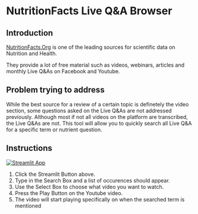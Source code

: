 # NutritionFacts Live Q&A Browser

## Introduction 

[NutritionFacts.Org](https://nutritionfacts.org/) is one of the leading sources for scientific data on Nutrition and Health. 

They provide a lot of free material such as videos, webinars, articles and monthly Live Q&As on Facebook and Youtube.

## Problem trying to address

While the best source for a review of a certain topic is definetely the video section, some questions asked on the Live Q&As are not addressed previously.
Although most if not all videos on the platform are transcribed, the Live Q&As are not.
This tool will allow you to quickly search all Live Q&A for a specific term or nutrient question.

## Instructions

[![Streamlit App](https://static.streamlit.io/badges/streamlit_badge_black_white.svg)](https://share.streamlit.io/kassiusklay/NutritionFacts)

1. Click the Streamlit Button above.
2. Type in the Search Box and a list of occurences should appear. 
3. Use the Select Box to choose what video you want to watch.
4. Press the Play Button on the Youtube video.
5. The video will start playing specifically on when the searched term is mentioned

